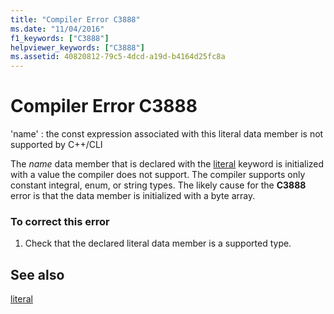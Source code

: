 ```yaml
---
title: "Compiler Error C3888"
ms.date: "11/04/2016"
f1_keywords: ["C3888"]
helpviewer_keywords: ["C3888"]
ms.assetid: 40820812-79c5-4dcd-a19d-b4164d25fc8a
---
```

# Compiler Error C3888

'name' : the const expression associated with this literal data member is not supported by C++/CLI

The *name* data member that is declared with the [literal](../../extensions/literal-cpp-component-extensions.md) keyword is initialized with a value the compiler does not support. The compiler supports only constant integral, enum, or string types. The likely cause for the **C3888** error is that the data member is initialized with a byte array.

### To correct this error

1. Check that the declared literal data member is a supported type.

## See also

[literal](../../extensions/literal-cpp-component-extensions.md)
